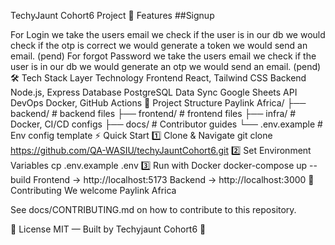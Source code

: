 TechyJaunt Cohort6 Project
🚀 Features ##Signup

For Login
we take the users email
we check if the user is in our db
we would check if the otp is correct
we would generate a token
we would send an email. (pend)
For forgot Password
we take the users email
we check if the user is in our db
we would generate an otp
we would send an email. (pend)
🛠 Tech Stack
Layer	Technology
Frontend	React, Tailwind CSS
Backend	Node.js, Express
Database	PostgreSQL
Data Sync	Google Sheets API
DevOps	Docker, GitHub Actions
📂 Project Structure
Paylink Africa/
├── backend/       # backend files
├── frontend/      # frontend files
├── infra/         # Docker, CI/CD configs
├── docs/          # Contributor guides
└── .env.example   # Env config template
⚡ Quick Start
1️⃣ Clone & Navigate
git clone https://github.com/QA-WASIU/techyJauntCohort6.git
2️⃣ Set Environment Variables
cp .env.example .env
3️⃣ Run with Docker
docker-compose up --build
Frontend → http://localhost:5173
Backend → http://localhost:3000
🤝 Contributing
We welcome Paylink Africa

See docs/CONTRIBUTING.md on how to contribute to this repository.

📜 License
MIT — Built by Techyjaunt Cohort6 💛